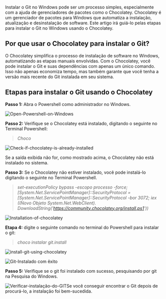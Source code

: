 Instalar o Git no Windows pode ser um processo simples, especialmente com a ajuda de gerenciadores de pacotes como o Chocolatey. Chocolatey é um gerenciador de pacotes para Windows que automatiza a instalação, atualização e desinstalação de software. Este artigo irá guiá-lo pelas etapas para instalar o Git no Windows usando o Chocolatey.

## Por que usar o Chocolatey para instalar o Git?

O Chocolatey simplifica o processo de instalação de software no Windows, automatizando as etapas manuais envolvidas. Com o Chocolatey, você pode instalar o Git e suas dependências com apenas um único comando. Isso não apenas economiza tempo, mas também garante que você tenha a versão mais recente do Git instalada em seu sistema.

## Etapas para instalar o Git usando o Chocolatey

**Passo 1:** Abra o Powershell como administrador no Windows.

![Open-Powershell-on-Windows](https://media.geeksforgeeks.org/wp-content/uploads/20220518104953/Untitled1.jpg) 

**Passo 2:** Verifique se o Chocolatey está instalado, digitando o seguinte no Terminal Powershell:

> _Choco_

![Check-if-chocolatey-is-already-installed](https://media.geeksforgeeks.org/wp-content/uploads/20220518201522/Screenshot20220518195418.jpg) 

Se a saída exibida não for, como mostrado acima, o Chocolatey não está instalado no sistema.

**Passo 3:** Se o Chocolatey não estiver instalado, você pode instalá-lo digitando o seguinte no Terminal Powershell.

> _set-executionPolicy bypass -escopo processo -force; [System.Net.ServicePointManager]::SecurityProtocol = [System.Net.ServicePointManager]::SecurityProtocol -bor 3072; iex ((Novo Objeto System.Net.WebClient). DownloadString('https://community.chocolatey.org/install.ps1'))_

![Installation-of-chocolatey](https://media.geeksforgeeks.org/wp-content/uploads/20220518201739/Screenshot20220518194449min1.jpg) 

**Etapa 4:** digite o seguinte comando no terminal do Powershell para instalar o git:

> _choco instalar git.install_

![install-git-using-chocolatey](https://media.geeksforgeeks.org/wp-content/uploads/20220518201835/Screenshot20220518194605.jpg) 

![Git-Instalado com êxito](https://media.geeksforgeeks.org/wp-content/uploads/20220518201810/Screenshot20220518194631.jpg) 

**Passo 5:** Verifique se o git foi instalado com sucesso, pesquisando por git na Pesquisa do Windows.

![Verificar-instalação-do-GIT](https://media.geeksforgeeks.org/wp-content/uploads/20220518201954/Screenshot20220518201937.jpg)Se você conseguir encontrar o Git depois de procurá-lo, a instalação foi bem-sucedida.


